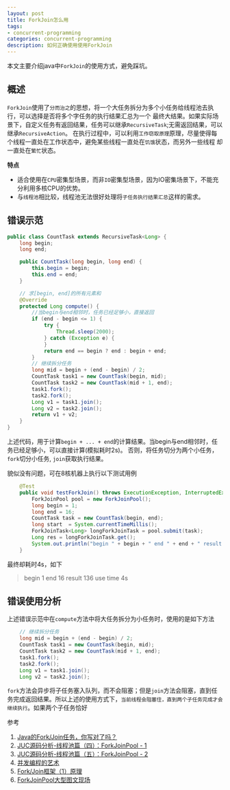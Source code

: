 ```yaml
---
layout: post
title: ForkJoin怎么用
tags:
- concurrent-programming
categories: concurrent-programming
description: 如何正确使用使用ForkJoin
---
```


本文主要介绍java中`ForkJoin`的使用方式，避免踩坑。

<!-- more -->

## 概述
`ForkJoin`使用了`分而治之`的思想，将一个大任务拆分为多个小任务给线程池去执行，可以选择是否将多个字任务的执行结果汇总为一个
最终大结果。如果实际场景下，自定义任务有返回结果，任务可以继承`RecursiveTask`;无需返回结果，可以继承`RecursiveAction`。
在执行过程中，可以利用`工作窃取原理`原理，尽量使得每个线程一直处在工作状态中，避免某些线程一直处在`饥饿`状态，而另外一些线程
却一直处在`繁忙`状态。

**特点**
- 适合使用在`CPU`密集型场景，而非`IO`密集型场景，因为IO密集场景下，不能充分利用多核CPU的优势。
- 与`线程池`相比较，线程池无法很好处理将`子任务执行结果汇总`这样的需求。

## 错误示范
```java
public class CountTask extends RecursiveTask<Long> {
    long begin;
    long end;

    public CountTask(long begin, long end) {
        this.begin = begin;
        this.end = end;
    }

    // 求[begin, end]的所有元素和
    @Override
    protected Long compute() {
        //当begin与end相邻时，任务已经足够小，直接返回
        if (end - begin <= 1) {
            try {
                Thread.sleep(2000);
            } catch (Exception e) {
            }
            return end == begin ? end : begin + end;
        }
        // 继续拆分任务
        long mid = begin + (end - begin) / 2;
        CountTask task1 = new CountTask(begin, mid);
        CountTask task2 = new CountTask(mid + 1, end);
        task1.fork(); 
        task2.fork();
        Long v1 = task1.join(); 
        Long v2 = task2.join();
        return v1 + v2;
    }
}
```
上述代码，用于计算`begin + ... + end`的计算结果。当begin与end相邻时，任务已经足够小，可以直接计算(模拟耗时2s)。
否则，将任务切分为两个小任务，`fork`切分小任务, `join`获取执行结果。

貌似没有问题，可在8核机器上执行以下测试用例
```java
    @Test
    public void testForkJoin() throws ExecutionException, InterruptedException {
        ForkJoinPool pool = new ForkJoinPool();
        long begin = 1;
        long end = 16;
        CountTask task = new CountTask(begin, end);
        long start  = System.currentTimeMillis();
        ForkJoinTask<Long> longForkJoinTask = pool.submit(task);
        Long res = longForkJoinTask.get();
        System.out.println("begin " + begin + " end " + end + " result " + res + " use time " + (System.currentTimeMillis() - start) / 1000 + "s");
    }
```
最终却耗时4s，如下
> begin 1 end 16 result 136 use time 4s
## 错误使用分析
上述错误示范中在`compute`方法中将大任务拆分为小任务时，使用的是如下方法
```java
    // 继续拆分任务
    long mid = begin + (end - begin) / 2;
    CountTask task1 = new CountTask(begin, mid);
    CountTask task2 = new CountTask(mid + 1, end);
    task1.fork(); 
    task2.fork();
    Long v1 = task1.join(); 
    Long v2 = task2.join();
```
`fork`方法会异步将子任务塞入队列，而不会阻塞；但是`join`方法会阻塞，直到任务完成返回结果。所以上述的使用方式下，`当前线程会阻塞住，直到两个子任务完成才会继续执行`。如果两个子任务恰好





















参考

1. [Java的Fork/Join任务，你写对了吗？](https://www.liaoxuefeng.com/article/1146802219354112)
2. [JUC源码分析-线程池篇（四）：ForkJoinPool - 1](https://www.jianshu.com/p/32a15ef2f1bf)
3. [JUC源码分析-线程池篇（五）：ForkJoinPool - 2](https://www.jianshu.com/p/6a14d0b54b8d)
4. [并发编程的艺术]()
5. [Fork/Join框架（1）原理](https://segmentfault.com/a/1190000016781127)
6. [ForkJoinPool大型图文现场](https://juejin.cn/post/6932632481526972430)